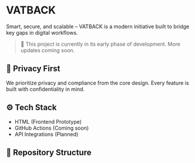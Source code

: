 # VATBACK

Smart, secure, and scalable – VATBACK is a modern initiative built to bridge key gaps in digital workflows.

> 🚧 This project is currently in its early phase of development. More updates coming soon.

## 🔐 Privacy First
We prioritize privacy and compliance from the core design. Every feature is built with confidentiality in mind.

## ⚙️ Tech Stack
- HTML (Frontend Prototype)
- GitHub Actions (Coming soon)
- API Integrations (Planned)

## 📁 Repository Structure
